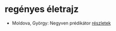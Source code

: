 # regényes életrajz

- Moldova, György: Negyven prédikátor [részletek](_details/Moldova%2C%20Gy%C3%B6rgy.md#id_1405)